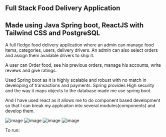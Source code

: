 ## Full Stack Food Delivery Application
## Made using Java Spring boot, ReactJS with Tailwind CSS and PostgreSQL

A full fledge food delivery application where an admin can manage food items, categories, users, delivery drivers.
An admin can also select orders and assign them available drivers to ship it.

A user can Order food, see his previous orders, manage his accounts, write reviews and give ratings.

Used Spring boot as it is highly scalable and robust with no match in developing of transactions and payments. Spring provides
High security and the way it maps objects to the database made me use spring boot.

And I have used react as it allows me to do component based development so that I can break my applcaiton into several modules(components) and develop them. 

![image](https://github.com/ShahrozS/SpringBootXReact_Application_FoodDelivery/assets/90262892/a0893511-3eed-47fa-b65e-86db3aa0c86c)
![image](https://github.com/ShahrozS/SpringBootXReact_Application_FoodDelivery/assets/90262892/69c6d61d-3847-4132-8183-897916c7e2a6)
![image](https://github.com/ShahrozS/SpringBootXReact_Application_FoodDelivery/assets/90262892/a78769db-9002-4cbf-9bfd-a4029b38e27a)
![image](https://github.com/ShahrozS/SpringBootXReact_Application_FoodDelivery/assets/90262892/3e159ad3-efc9-4a75-a706-f6cc278d3533)


To run:


